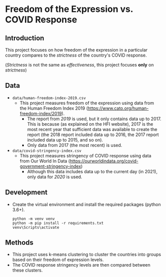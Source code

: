# Freedom of the Expression vs. COVID Response

## Introduction

This project focuses on how freedom of the expression in a particular country compares to the *strictness* of the country's COVID response.

(*Strictness* is not the same as *effectiveness*, this project focuses **only** on *strictness*)

## Data

- `data/human-freedom-index-2019.csv`
    - This project measures freedom of the expression using data from the Human Freedom Index 2019 (https://www.cato.org/human-freedom-index/2019).
        - The report from *2019* is used, but it only contains data up to 2017. This is because (as explained on the HFI website), 2017 is the most recent year that sufficient data was available to create the report (the 2018 report included data up to 2016, the 2017 report included data up to 2015, and so on).
        - Only data from 2017 (the most recent) is used.
- `data/covid-stringency-index.csv`
    - This project measures stringency of COVID response using data from Our World In Data (https://ourworldindata.org/covid-government-stringency-index)
        - Although this data includes data up to the current day (in 2021), only data for *2020* is used.

## Development

- Create the virtual environment and install the required packages (python 3.6+).
    ```
    python -m venv venv
    python -m pip install -r requirements.txt
    venv\Scripts\activate
    ```

## Methods

- This project uses k-means clustering to cluster the countries into groups based on their freedom of expression levels.
- The COVID response stringency levels are then compared between these clusters.
